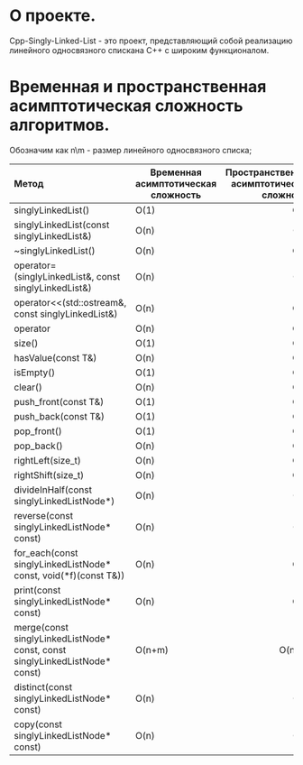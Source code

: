 # О проекте.
Cpp-Singly-Linked-List - это проект, представляющий собой реализацию линейного односвязного спискана C++ с широким функционалом.

# Временная и пространственная асимптотическая сложность алгоритмов.
Обозначим как 
n\m - размер линейного односвязного списка;

|Метод|Временная асимптотическая сложность|Пространственная асимптотическая сложность|
:----------|----------|-----------:
|singlyLinkedList()|O(1)|O(1)|
|singlyLinkedList(const singlyLinkedList<T>&)|O(n)|O(n)|
|~singlyLinkedList()|O(n)|O(1)|
|operator=(singlyLinkedList<T>&, const singlyLinkedList<T>&)|O(n)|O(n)|
|operator<<(std::ostream&, const singlyLinkedList<T>&)|O(n)|O(1)|
|operator[](size_t)|O(n)|O(1)|
|size()|O(1)|O(1)|
|hasValue(const T&)|O(n)|O(1)|
|isEmpty()|O(1)|O(1)|
|clear()|O(n)|O(1)|
|push_front(const T&)|O(1)|O(1)|
|push_back(const T&)|O(1)|O(1)|
|pop_front()|O(1)|O(1)|
|pop_back()|O(n)|O(1)|
|rightLeft(size_t)|O(n)|O(1)|
|rightShift(size_t)|O(n)|O(1)|
|divideInHalf(const singlyLinkedListNode<T>*)|O(n)|O(n)|
|reverse(const singlyLinkedListNode<T>* const)|O(n)|O(n)|
|for_each(const singlyLinkedListNode<T>* const, void(\*f)(const T&))|O(n)|O(1)|
|print(const singlyLinkedListNode<T>* const)|O(n)|O(1)|
|merge(const singlyLinkedListNode<T>* const, const singlyLinkedListNode<T>* const)|O(n+m)|O(n+m)|
|distinct(const singlyLinkedListNode<T>* const)|O(n)|O(n)|
|copy(const singlyLinkedListNode<T>* const)|O(n)|O(n)|


